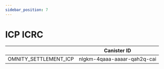 ```yaml
---
sidebar_position: 7
---
```


# ICP ICRC

|  | Canister ID |
| --- | --- |
| OMNITY_SETTLEMENT_ICP | nlgkm-4qaaa-aaaar-qah2q-cai |